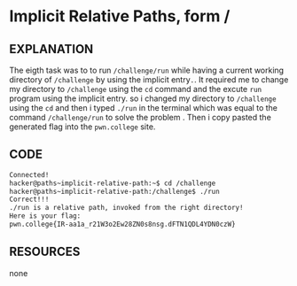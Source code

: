 # Implicit Relative Paths, form /
## EXPLANATION 
The eigth task was to to run `/challenge/run`  while having a current working directory of `/challenge` by using the implicit entry`.`.
It required me to change my directory to `/challenge` using the `cd` command and the excute `run` program using the implicit entry.
so i changed my directory to `/challenge` using the `cd` and then i typed `./run` in the terminal which was equal to the command `/challenge/run` to solve the problem .
Then i copy pasted the generated flag into the `pwn.college` site.
## CODE 
```bash
Connected!
hacker@paths~implicit-relative-path:~$ cd /challenge
hacker@paths~implicit-relative-path:/challenge$ ./run
Correct!!!
./run is a relative path, invoked from the right directory!
Here is your flag:
pwn.college{IR-aa1a_r21W3o2Ew28ZN0s8nsg.dFTN1QDL4YDN0czW}
```
## RESOURCES 
none 
